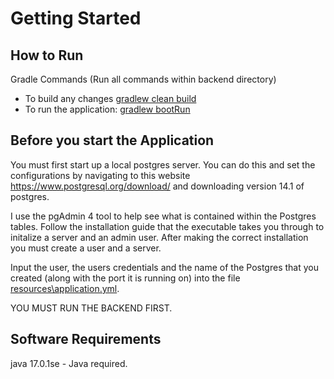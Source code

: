 # Getting Started

## How to Run
Gradle Commands (Run all commands within backend directory)

* To build any changes [gradlew clean build]()
* To run the application: [gradlew bootRun]()

## Before you start the Application
You must first start up a local postgres server. You can do this and set the configurations by 
navigating to this website https://www.postgresql.org/download/ and downloading version 14.1 of
postgres. 

I use the pgAdmin 4 tool to help see what is contained within the Postgres tables. Follow the
installation guide that the executable takes you through to initalize a server and an admin user.
After making the correct installation you must create a user and a server. 

Input the user, the users credentials and the name of the Postgres that you created (along with the port it is running on)
into the file [resources\application.yml](). 

YOU MUST RUN THE BACKEND FIRST.

## Software Requirements
java 17.0.1se - Java required.
